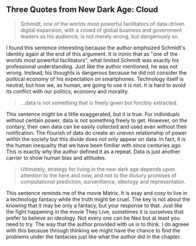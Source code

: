 ## Three Quotes from New Dark Age: Cloud

> Schmidt, one of the worlds most powerful facilitators of data-driven digital expansion, with a crowd of global business and government leaders as his audience, is not merely wrong, but dangerously so.

I found this sentence interesting because the author emphsized Schmidt's identity again at the end of this argument. It is ironic that as "one of the worlds most powerful facilitators", what limited Schmidt was exactly his professional understanding. Just like the author mentioned, he was not wrong. Instead, his thoughts is dangerous because he did not consider the political economy of his expectation on smartphones. Technology itself is neutral, but how we, as human, are going to use it is not. It is hard to avoid its conflict with our politics, economy and morality.  

> ...data is not something that is freely given but forcibly extracted.

This sentence might be a little exaggerated, but it is true. For individuals without centain power, data is not something freely to get. However, on the contary, their own data can be easily collected and used even without their notification. The flourish of data do create an uneven relationship of power within the society but this divide does not only appear on data. In fact, it is the human inequality that we have been fimiliar with since centuries ago. This is exactly why the author defined it as a repeat. Data is just another carrier to show human bias and attitudes.

> Ultimately, strategy for living in the new dark age depends upon attention to the here and now, and not to the illusory promises of computational prediction, surverillance, ideology and representaton.

This sentence reminds me of the movie Matrix. It is esay and cosy to live in a technology fantacy while the truth might be cruel. The key is not about the knowing that it may be only a fantacy, but your response to that. Just like the fight happening in the movie They Live, sometimes it is ourselves that prefer to believe an ideology. Not every one can be Neo but at least you need to try. The way that the author provided with us is to think. I do agreee with this because through thinking we might have the chance to find the problems under the fantacies just like what the author did in the chapter.

